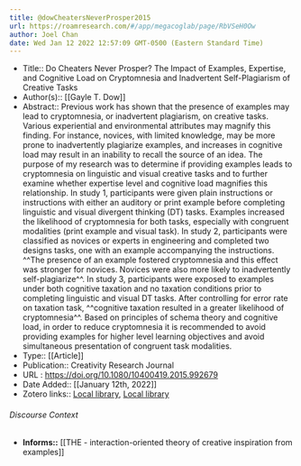 ```yaml
---
title: @dowCheatersNeverProsper2015
url: https://roamresearch.com/#/app/megacoglab/page/RbVSeH0Ow
author: Joel Chan
date: Wed Jan 12 2022 12:57:09 GMT-0500 (Eastern Standard Time)
---
```


- Title:: Do Cheaters Never Prosper? The Impact of Examples, Expertise, and Cognitive Load on Cryptomnesia and Inadvertent Self-Plagiarism of Creative Tasks
- Author(s):: [[Gayle T. Dow]]
- Abstract:: Previous work has shown that the presence of examples may lead to cryptomnesia, or inadvertent plagiarism, on creative tasks. Various experiential and environmental attributes may magnify this finding. For instance, novices, with limited knowledge, may be more prone to inadvertently plagiarize examples, and increases in cognitive load may result in an inability to recall the source of an idea. The purpose of my research was to determine if providing examples leads to cryptomnesia on linguistic and visual creative tasks and to further examine whether expertise level and cognitive load magnifies this relationship. In study 1, participants were given plain instructions or instructions with either an auditory or print example before completing linguistic and visual divergent thinking (DT) tasks. Examples increased the likelihood of cryptomnesia for both tasks, especially with congruent modalities (print example and visual task). In study 2, participants were classified as novices or experts in engineering and completed two designs tasks, one with an example accompanying the instructions. ^^The presence of an example fostered cryptomnesia and this effect was stronger for novices. Novices were also more likely to inadvertently self-plagiarize^^. In study 3, participants were exposed to examples under both cognitive taxation and no taxation conditions prior to completing linguistic and visual DT tasks. After controlling for error rate on taxation task, ^^cognitive taxation resulted in a greater likelihood of cryptomnesia^^. Based on principles of schema theory and cognitive load, in order to reduce cryptomnesia it is recommended to avoid providing examples for higher level learning objectives and avoid simultaneous presentation of congruent task modalities.
- Type:: [[Article]]
- Publication:: Creativity Research Journal
- URL : https://doi.org/10.1080/10400419.2015.992679
- Date Added:: [[January 12th, 2022]]
- Zotero links:: [Local library](zotero://select/groups/2451508/items/ECSGA6ZW), [Local library](https://www.zotero.org/groups/2451508/items/ECSGA6ZW)

###### Discourse Context

- **Informs::** [[THE - interaction-oriented theory of creative inspiration from examples]]
